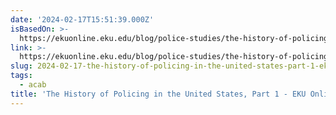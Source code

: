 ```yaml
---
date: '2024-02-17T15:51:39.000Z'
isBasedOn: >-
  https://ekuonline.eku.edu/blog/police-studies/the-history-of-policing-in-the-united-states-part-1/
link: >-
  https://ekuonline.eku.edu/blog/police-studies/the-history-of-policing-in-the-united-states-part-1/
slug: 2024-02-17-the-history-of-policing-in-the-united-states-part-1-eku-online
tags:
  - acab
title: 'The History of Policing in the United States, Part 1 - EKU Online'
---
```


